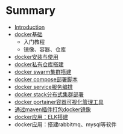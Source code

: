 # Summary

* [Introduction](README.md)
* [docker基础](dockerji-chu.md)
  * 入门教程
  * 镜像、容器、仓库
* [docker安装与使用](dockeran-zhuang-yu-shi-yong.md)
* [docker私有仓库搭建](dockersi-you-cang-ku-da-jian.md)
* [docker swarm集群搭建](docker-swarmji-qun-da-jian.md)
* [docker compose部署脚本](docker-composebu-shu-jiao-ben.md)
* [docker service服务编排](docker-servicefu-wu-bian-pai.md)
* [docker stack分布式集群部署](docker-stackfen-bu-shi-ji-qun-bu-shu.md)
* [docker portainer容器可视化管理工具](docker-portainerrong-qi-ke-shi-hua-guan-li-gong-ju.md)
* [通过maven插件打包docker镜像](tong-guo-maven-cha-jian-da-bao-docker-jing-xiang.md)
* [docker应用：ELK搭建](dockerying-yong-ff1a-elk-da-jian.md)
* docker应用：搭建rabbitmq、mysql等软件

